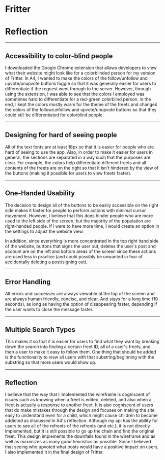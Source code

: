 # Fritter

# Reflection
---
## Accessibility to color-blind people
I downloaded the Google Chrome extension that allows developers to view what their website might look like for a colorblinded person for my version of Fritter. In A4, I wanted to make the colors of the follow/unfollow and upvote/unupvote buttons toggle so that it was generally easier for users to differentiate if the request went through to the server. However, through using the extension, I was able to see that the colors I employed was sometimes hard to differentiate for a red-green colorblind person. In the end, I kept the colors mostly warm for the theme of the freets and changed the colors of the follow/unfollow and upvote/unupvote buttons so that they could still be differentiated for colorblind people.

---
## Designing for hard of seeing people
All of the text fonts are at least 18px so that it is easier for people who are hard of seeing to use the app. Also, in order to make it easier for users in general, the sections are separated in a way such that the purposes are clear. For example, the colors help differentiate different freets and all contents of the freets are on the right so that it isn't hindered by the view of the buttons (making it possible for users to view freets faster).

---
## One-Handed Usability
The decision to design all of the buttons to be easily accessible on the right side makes it faster for people to perform actions with minimal cursor movement. However, I believe that this does hinder people who are more used to the left side of the screen, but the majority of the population are right-handed people. If I were to have more time, I would create an option in the settings to adjust the website view.

In addition, since everything is more concentrated in the top right hand side of the website, buttons that signs the user out, deletes the user's post and account are on the left and bottom areas of the screen since these actions are used less in practice (and could possibly be unwanted in fear of accidentally deleting a post/signing out).

---
## Error Handling
All errors and successes are always viewable at the top of the screen and are always human friendly, concise, and clear. And stays for a long time (10 seconds), as long as having the option of disappearing faster, depending if the user wants to close the message faster.

---
## Multiple Search Types
This makes it so that it is easier for users to find what they want by breaking down the search into finding a certain freet ID, all of a user's freets, and then a user to make it easy to follow them. One thing that should be added is the functionality to view all users with that substring/beginning with the substring so that more users would show up.

---
## Reflection
I believe that the way that I implemented the wireframe is cogniscent of issues such as knowing when a freet is edited, deleted, and also when a freet is actually a response to another freet. It is also cogniscent of users that do make mistakes through the design and focuses on making the site easy to understand even for a child, which might cause children to become addicted as discussed in A4's reflection.
Although my api has the ability for users to see all of the refreets of the refreets (and etc.), it is not directly implemented, but it is still possible to go up the chain and find the original freet.
This design implements the downfalls found in the wireframe and as well as maximizes as many good heuristics as possible. Since I believed that seeing who upvoted what posts would have a positive impact on users, I also implemented it in the final design of Fritter.
